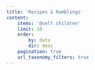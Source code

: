 ```yaml
---
title: 'Recipes & Ramblings'
content:
    items: '@self.children'
    limit: 10
    order:
        by: date
        dir: desc
    pagination: true
    url_taxonomy_filters: true
---
```


